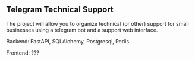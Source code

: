 ## Telegram Technical Support

The project will allow you to organize technical (or other) 
support for small businesses using a telegram bot and a support 
web interface.

Backend: FastAPI, SQLAlchemy, Postgresql, Redis

Frontend: ???
